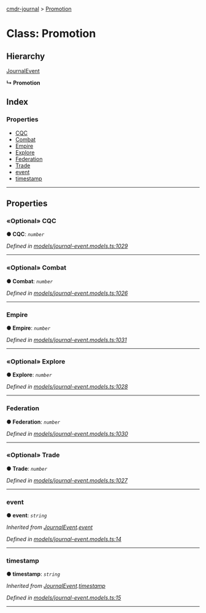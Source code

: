 [cmdr-journal](../README.md) > [Promotion](../classes/promotion.md)



# Class: Promotion

## Hierarchy


 [JournalEvent](journalevent.md)

**↳ Promotion**







## Index

### Properties

* [CQC](promotion.md#cqc)
* [Combat](promotion.md#combat)
* [Empire](promotion.md#empire)
* [Explore](promotion.md#explore)
* [Federation](promotion.md#federation)
* [Trade](promotion.md#trade)
* [event](promotion.md#event)
* [timestamp](promotion.md#timestamp)



---
## Properties
<a id="cqc"></a>

### «Optional» CQC

**●  CQC**:  *`number`* 

*Defined in [models/journal-event.models.ts:1029](https://github.com/chrisbruford/cmdr-journal/blob/0588b1f/src/models/journal-event.models.ts#L1029)*





___

<a id="combat"></a>

### «Optional» Combat

**●  Combat**:  *`number`* 

*Defined in [models/journal-event.models.ts:1026](https://github.com/chrisbruford/cmdr-journal/blob/0588b1f/src/models/journal-event.models.ts#L1026)*





___

<a id="empire"></a>

###  Empire

**●  Empire**:  *`number`* 

*Defined in [models/journal-event.models.ts:1031](https://github.com/chrisbruford/cmdr-journal/blob/0588b1f/src/models/journal-event.models.ts#L1031)*





___

<a id="explore"></a>

### «Optional» Explore

**●  Explore**:  *`number`* 

*Defined in [models/journal-event.models.ts:1028](https://github.com/chrisbruford/cmdr-journal/blob/0588b1f/src/models/journal-event.models.ts#L1028)*





___

<a id="federation"></a>

###  Federation

**●  Federation**:  *`number`* 

*Defined in [models/journal-event.models.ts:1030](https://github.com/chrisbruford/cmdr-journal/blob/0588b1f/src/models/journal-event.models.ts#L1030)*





___

<a id="trade"></a>

### «Optional» Trade

**●  Trade**:  *`number`* 

*Defined in [models/journal-event.models.ts:1027](https://github.com/chrisbruford/cmdr-journal/blob/0588b1f/src/models/journal-event.models.ts#L1027)*





___

<a id="event"></a>

###  event

**●  event**:  *`string`* 

*Inherited from [JournalEvent](journalevent.md).[event](journalevent.md#event)*

*Defined in [models/journal-event.models.ts:14](https://github.com/chrisbruford/cmdr-journal/blob/0588b1f/src/models/journal-event.models.ts#L14)*





___

<a id="timestamp"></a>

###  timestamp

**●  timestamp**:  *`string`* 

*Inherited from [JournalEvent](journalevent.md).[timestamp](journalevent.md#timestamp)*

*Defined in [models/journal-event.models.ts:15](https://github.com/chrisbruford/cmdr-journal/blob/0588b1f/src/models/journal-event.models.ts#L15)*





___


